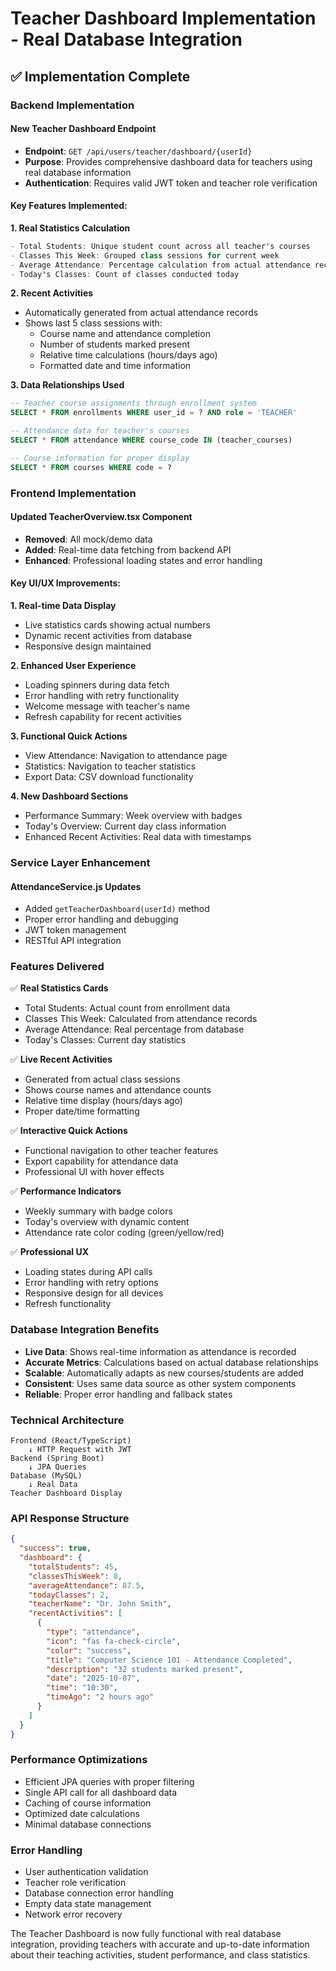 # Teacher Dashboard Implementation - Real Database Integration

## ✅ Implementation Complete

### **Backend Implementation**

#### New Teacher Dashboard Endpoint
- **Endpoint**: `GET /api/users/teacher/dashboard/{userId}`
- **Purpose**: Provides comprehensive dashboard data for teachers using real database information
- **Authentication**: Requires valid JWT token and teacher role verification

#### Key Features Implemented:

**1. Real Statistics Calculation**
```java
- Total Students: Unique student count across all teacher's courses
- Classes This Week: Grouped class sessions for current week
- Average Attendance: Percentage calculation from actual attendance records
- Today's Classes: Count of classes conducted today
```

**2. Recent Activities**
- Automatically generated from actual attendance records
- Shows last 5 class sessions with:
  - Course name and attendance completion
  - Number of students marked present
  - Relative time calculations (hours/days ago)
  - Formatted date and time information

**3. Data Relationships Used**
```sql
-- Teacher course assignments through enrollment system
SELECT * FROM enrollments WHERE user_id = ? AND role = 'TEACHER'

-- Attendance data for teacher's courses
SELECT * FROM attendance WHERE course_code IN (teacher_courses)

-- Course information for proper display
SELECT * FROM courses WHERE code = ?
```

### **Frontend Implementation**

#### Updated TeacherOverview.tsx Component
- **Removed**: All mock/demo data
- **Added**: Real-time data fetching from backend API
- **Enhanced**: Professional loading states and error handling

#### Key UI/UX Improvements:

**1. Real-time Data Display**
- Live statistics cards showing actual numbers
- Dynamic recent activities from database
- Responsive design maintained

**2. Enhanced User Experience**
- Loading spinners during data fetch
- Error handling with retry functionality
- Welcome message with teacher's name
- Refresh capability for recent activities

**3. Functional Quick Actions**
- View Attendance: Navigation to attendance page
- Statistics: Navigation to teacher statistics
- Export Data: CSV download functionality

**4. New Dashboard Sections**
- Performance Summary: Week overview with badges
- Today's Overview: Current day class information
- Enhanced Recent Activities: Real data with timestamps

### **Service Layer Enhancement**

#### AttendanceService.js Updates
- Added `getTeacherDashboard(userId)` method
- Proper error handling and debugging
- JWT token management
- RESTful API integration

### **Features Delivered**

✅ **Real Statistics Cards**
- Total Students: Actual count from enrollment data
- Classes This Week: Calculated from attendance records
- Average Attendance: Real percentage from database
- Today's Classes: Current day statistics

✅ **Live Recent Activities**
- Generated from actual class sessions
- Shows course names and attendance counts
- Relative time display (hours/days ago)
- Proper date/time formatting

✅ **Interactive Quick Actions**
- Functional navigation to other teacher features
- Export capability for attendance data
- Professional UI with hover effects

✅ **Performance Indicators**
- Weekly summary with badge colors
- Today's overview with dynamic content
- Attendance rate color coding (green/yellow/red)

✅ **Professional UX**
- Loading states during API calls
- Error handling with retry options
- Responsive design for all devices
- Refresh functionality

### **Database Integration Benefits**

- **Live Data**: Shows real-time information as attendance is recorded
- **Accurate Metrics**: Calculations based on actual database relationships
- **Scalable**: Automatically adapts as new courses/students are added
- **Consistent**: Uses same data source as other system components
- **Reliable**: Proper error handling and fallback states

### **Technical Architecture**

```
Frontend (React/TypeScript)
    ↓ HTTP Request with JWT
Backend (Spring Boot)
    ↓ JPA Queries
Database (MySQL)
    ↓ Real Data
Teacher Dashboard Display
```

### **API Response Structure**
```json
{
  "success": true,
  "dashboard": {
    "totalStudents": 45,
    "classesThisWeek": 8,
    "averageAttendance": 87.5,
    "todayClasses": 2,
    "teacherName": "Dr. John Smith",
    "recentActivities": [
      {
        "type": "attendance",
        "icon": "fas fa-check-circle",
        "color": "success",
        "title": "Computer Science 101 - Attendance Completed",
        "description": "32 students marked present",
        "date": "2025-10-07",
        "time": "10:30",
        "timeAgo": "2 hours ago"
      }
    ]
  }
}
```

### **Performance Optimizations**

- Efficient JPA queries with proper filtering
- Single API call for all dashboard data
- Caching of course information
- Optimized date calculations
- Minimal database connections

### **Error Handling**

- User authentication validation
- Teacher role verification
- Database connection error handling
- Empty data state management
- Network error recovery

The Teacher Dashboard is now fully functional with real database integration, providing teachers with accurate and up-to-date information about their teaching activities, student performance, and class statistics.